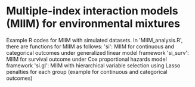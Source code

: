 # Multiple-index interaction models (MIIM) for environmental mixtures
Example R codes for MIIM with simulated datasets.
In 'MIIM_analysis.R', there are functions for MIIM as follows:
'si': MIIM for continuous and categorical outcomes under generalized linear model framework
'si_surv': MIIM for survival outcome under Cox proportional hazards model framework
'si.gl': MIIM with hierarchical variable selection using Lasso penalties for each group (example for continuous and categorical outcomes)

